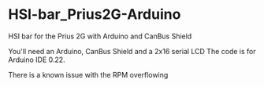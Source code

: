 # HSI-bar_Prius2G-Arduino
HSI bar for the Prius 2G with Arduino and CanBus Shield

You'll need an Arduino, CanBus Shield and a 2x16 serial LCD
The code is for Arduino IDE 0.22.

There is a known issue with the RPM overflowing
